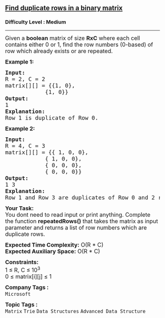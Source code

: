 <h2><a href="https://www.geeksforgeeks.org/problems/find-duplicate-rows-in-a-binary-matrix/1">Find duplicate rows in a binary matrix</a></h2><h3>Difficulty Level : Medium</h3><hr><div class="problems_problem_content__Xm_eO"><p><span style="font-size: 18px;">Given a <strong>boolean</strong> matrix of size <strong>RxC</strong> where each cell contains either 0 or 1, find the row numbers&nbsp;</span><span style="font-size: 18px;">(0-based)</span><span style="font-size: 18px;">&nbsp;of row which already exists or are repeated.</span></p>
<p><strong><span style="font-size: 18px;">Example 1:</span></strong></p>
<pre><span style="font-size: 18px;"><strong>Input:</strong>
R = 2, C = 2
matrix[][] = {{1, 0},
            {1, 0}}
<strong>Output: </strong>
1</span>
<span style="font-size: 18px;"><strong>Explanation:</strong>
Row 1 is duplicate of Row 0.</span></pre>
<p><span style="font-size: 18px;"><strong>Example 2:</strong></span></p>
<pre><span style="font-size: 18px;"><strong>Input:</strong>
R = 4, C = 3
matrix[][] = {{ 1, 0, 0},
            { 1, 0, 0},
            { 0, 0, 0},
            { 0, 0, 0}}</span>
<span style="font-size: 18px;"><strong>Output: </strong>
</span><span style="font-size: 18px;">1 3</span> 
<span style="font-size: 18px;"><strong>Explanation:</strong>
Row 1 and Row 3 are duplicates of Row 0 and 2 respectively. </span></pre>
<p><span style="font-size: 18px;"><strong>Your Task:</strong><br>You dont need to read input or print anything. Complete the function <strong>repeatedRows()</strong> that takes the matrix as <span class="wiseone-analysis-result wiseone-analysis-result-entity">input parameter</span> and returns a list of row numbers which are duplicate rows.</span></p>
<p><span style="font-size: 18px;"><strong><span class="wiseone-analysis-result wiseone-analysis-result-entity">Expected Time</span> Complexity:</strong> O(R * C)<br><strong>Expected Auxiliary Space:</strong> O(R * C) </span></p>
<p><span style="font-size: 18px;"><strong>Constraints:</strong><br>1 ≤ R, C ≤ 10<sup>3</sup></span><br><span style="font-size: 18px;">0 ≤ matrix[i][j] ≤ 1</span></p></div><p><span style=font-size:18px><strong>Company Tags : </strong><br><code>Microsoft</code>&nbsp;<br><p><span style=font-size:18px><strong>Topic Tags : </strong><br><code>Matrix</code>&nbsp;<code>Trie</code>&nbsp;<code>Data Structures</code>&nbsp;<code>Advanced Data Structure</code>&nbsp;